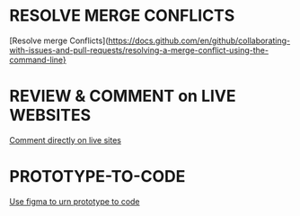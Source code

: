 # RESOLVE MERGE CONFLICTS

[Resolve merge Conflicts](https://docs.github.com/en/github/collaborating-with-issues-and-pull-requests/resolving-a-merge-conflict-using-the-command-line}

# REVIEW & COMMENT on LIVE WEBSITES

[Comment directly on live sites](https://app.markup.io/)

# PROTOTYPE-TO-CODE

[Use figma to urn prototype to code](https://www.figma.com/)
